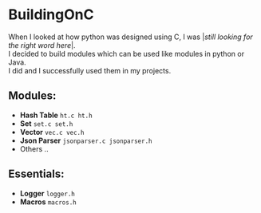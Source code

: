 BuildingOnC
===========
When I looked at how python was designed using C, I was |_still looking for the right word here_|.  
I decided to build modules which can be used like modules in python or Java.  
I did and I successfully used them in my projects. 
 
Modules:
-------
+ **Hash Table** `ht.c ht.h`
+ **Set** `set.c set.h`
+ **Vector** `vec.c vec.h`
+ **Json Parser** `jsonparser.c jsonparser.h`
+ Others ..

Essentials:
----------
+ **Logger** `logger.h`
+ **Macros** `macros.h`

